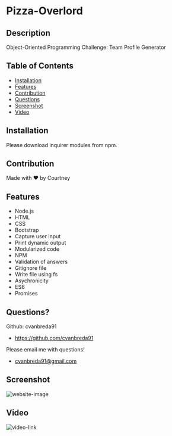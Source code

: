 # Pizza-Overlord

## Description
Object-Oriented Programming Challenge: Team Profile Generator

## Table of Contents
* [Installation](#installation)
* [Features](#features)
* [Contribution](#contribution)
* [Questions](#questions)
* [Screenshot](#screenshot)
* [Video](#video)

## Installation
Please download inquirer modules from npm.

## Contribution
Made with ❤️ by Courtney

## Features
* Node.js
* HTML
* CSS
* Bootstrap
* Capture user input
* Print dynamic output
* Modularized code
* NPM
* Validation of answers
* Gitignore file
* Write file using fs
* Asychronicity
* ES6
* Promises

## Questions?
Github: cvanbreda91
* https://github.com/cvanbreda91

Please email me with questions!
* cvanbreda91@gmail.com

## Screenshot
![website-image](https://github.com/cvanbreda91/Pizza-Overlord/blob/main/images/website.png?raw=true)

## Video
![video-link](https://drive.google.com/file/d/152w2s0KBDNieEVGTv26uKBHSExFgcBDi/view)
